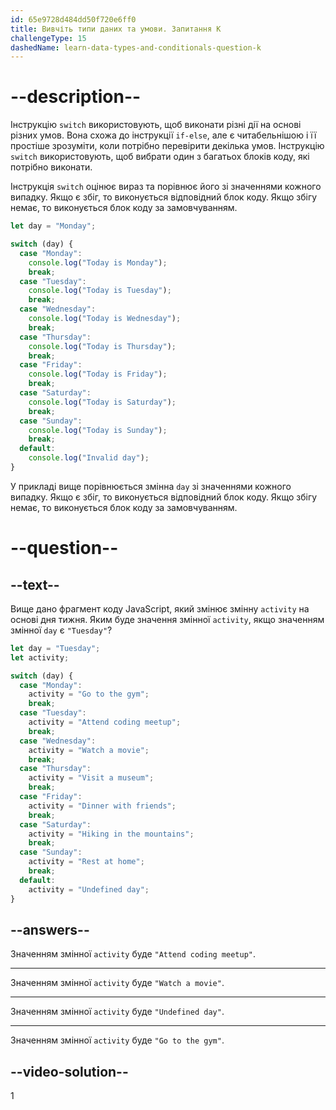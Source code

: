 ```yaml
---
id: 65e9728d484dd50f720e6ff0
title: Вивчіть типи даних та умови. Запитання K
challengeType: 15
dashedName: learn-data-types-and-conditionals-question-k
---
```


# --description--

Інструкцію `switch` використовують, щоб виконати різні дії на основі різних умов. Вона схожа до інструкції `if-else`, але є читабельнішою і її простіше зрозуміти, коли потрібно перевірити декілька умов. Інструкцію `switch` використовують, щоб вибрати один з багатьох блоків коду, які потрібно виконати.

Інструкція `switch` оцінює вираз та порівнює його зі значеннями кожного випадку. Якщо є збіг, то виконується відповідний блок коду. Якщо збігу немає, то виконується блок коду за замовчуванням.

```javascript
let day = "Monday";

switch (day) {
  case "Monday":
    console.log("Today is Monday");
    break;
  case "Tuesday":
    console.log("Today is Tuesday");
    break;
  case "Wednesday":
    console.log("Today is Wednesday");
    break;
  case "Thursday":
    console.log("Today is Thursday");
    break;
  case "Friday":
    console.log("Today is Friday");
    break;
  case "Saturday":
    console.log("Today is Saturday");
    break;
  case "Sunday":
    console.log("Today is Sunday");
    break;
  default:
    console.log("Invalid day");
}
```

У прикладі вище порівнюється змінна `day` зі значеннями кожного випадку. Якщо є збіг, то виконується відповідний блок коду. Якщо збігу немає, то виконується блок коду за замовчуванням.

# --question--

## --text--

Вище дано фрагмент коду JavaScript, який змінює змінну `activity` на основі дня тижня. Яким буде значення змінної `activity`, якщо значенням змінної `day` є `"Tuesday"`?

```javascript
let day = "Tuesday";
let activity;

switch (day) {
  case "Monday":
    activity = "Go to the gym";
    break;
  case "Tuesday":
    activity = "Attend coding meetup";
    break;
  case "Wednesday":
    activity = "Watch a movie";
    break;
  case "Thursday":
    activity = "Visit a museum";
    break;
  case "Friday":
    activity = "Dinner with friends";
    break;
  case "Saturday":
    activity = "Hiking in the mountains";
    break;
  case "Sunday":
    activity = "Rest at home";
    break;
  default:
    activity = "Undefined day";
}

```

## --answers--

Значенням змінної `activity` буде `"Attend coding meetup"`.

---

Значенням змінної `activity` буде `"Watch a movie"`.

---

Значенням змінної `activity` буде `"Undefined day"`.

---

Значенням змінної `activity` буде `"Go to the gym"`.

## --video-solution--

1
